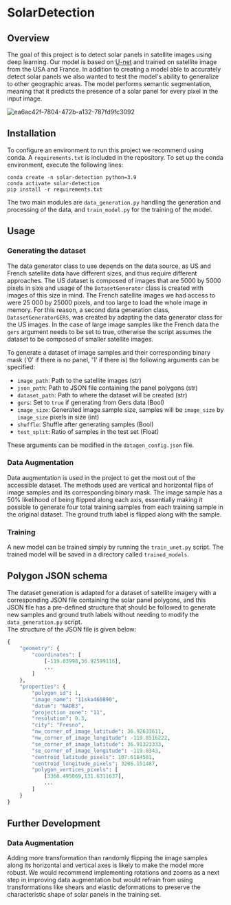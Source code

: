 # SolarDetection

## Overview
The goal of this project is to detect solar panels in satellite images using deep learning.
Our model is based on [U-net](https://arxiv.org/abs/1505.04597) and trained on satellite image from the USA and France.
In addition to creating a model able to accurately detect solar panels we also wanted to test the model's ability to generalize to other geographic areas. 
The model performs semantic segmentation, meaning that it predicts the presence of a solar panel for every pixel in the input image. 


![ea6ac42f-7804-472b-a132-787fd9fc3092](https://user-images.githubusercontent.com/55833530/143678271-2a9c016a-8ab8-425d-a9f7-5f611b461d66.png)

## Installation
To configure an environment to run this project we recommend using conda.
A `requirements.txt` is included in the repository.
To set up the conda environment, execute the following lines:
 ```
conda create -n solar-detection python=3.9
conda activate solar-detection
pip install -r requirements.txt 
```

The two main modules are `data_generation.py` handling the generation and processing of the data, and `train_model.py` for the training of the model.

## Usage
### Generating the dataset 
The data generator class to use depends on the data source, as US and French satellite data have different sizes, and thus require different approaches. 
The US dataset is composed of images that are 5000 by 5000 pixels in sixe and usage of the ```DatasetGenerator``` class is created with images of this size in mind.
The French satellite images we had access to were 25 000 by 25000 pixels, and too large to load the whole image in memory. 
For this reason, a second data generation class, ```DatasetGeneratorGERS```, was created by adapting the data generator class for the US images.
In the case of large image samples like the French data the ```gers``` argument needs to be set to true, otherwise the script assumes the dataset to be composed of  smaller satellite images. 

To generate a dataset of image samples and their corresponding binary mask ('0' if there is no panel, '1' if there is) the following arguments can be specified: 

* ```image_path```: Path to the satellite images (str)
* ```json_path```: Path to JSON file containing the panel polygons (str)
* ```dataset_path```: Path to where the dataset will be created (str)
* ```gers```: Set to `true` if generating from Gers data (Bool)
* ```image_size```: Generated image sample size, samples will be ```image_size``` by ```image_size``` pixels in size (int)
* ```shuffle```: Shuffle after generating samples (Bool)
* ```test_split```: Ratio of samples in the test set (Float)

These arguments can be modified in the `datagen_config.json` file.

### Data Augmentation
Data augmentation is used in the project to get the most out of the accessible dataset. The methods used are vertical and horizontal flips of image samples and its corresponding binary mask. 
The image sample has a 50% likelihood of being flipped along each axis, essentially making it possible to generate four total training samples from each training sample in the original dataset. The ground truth label is flipped along with the sample. 

### Training
A new model can be trained simply by running the `train_unet.py` script.
The trained model will be saved in a directory called `trained_models`.

## Polygon JSON schema
The dataset generation is adapted for a dataset of satellite imagery with a corresponding JSON file containing the solar panel polygons, and this JSON file has a pre-defined structure that should be followed to generate new samples and ground truth labels without needing to modify the ```data_generation.py``` script.  
The structure of the JSON file is given below: 

```python
{
    "geometry": {
        "coordinates": [
            [-119.83998,36.92599116],
            ...
        ]
    },
    "properties": {
        "polygon_id": 1,
        "image_name": "11ska460890",
        "datum": "NAD83",
        "projection_zone": "11",
        "resolution": 0.3,
        "city": "Fresno",
        "nw_corner_of_image_latitude": 36.92633611,
        "nw_corner_of_image_longitude": -119.8516222,
        "se_corner_of_image_latitude": 36.91323333,
        "se_corner_of_image_longitude": -119.8343,
        "centroid_latitude_pixels": 107.6184581,
        "centroid_longitude_pixels": 3286.151487,
        "polygon_vertices_pixels": [
            [3360.495069,131.6311637],
            ...
        ]
    }
}
```

## Further Development
### Data Augmentation
Adding more transformation than randomly flipping the image samples along its horizontal and vertical axes is likely to make the model more robust. 
We would recommend implementing rotations and zooms as a next step in improving data augmentation but would refrain from using transformations like shears and elastic deformations to preserve the characteristic shape of solar panels in the training set. 
